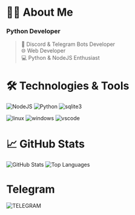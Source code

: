   # 👨‍💻 About Me
  
  ### Python Developer
  > 🤖 Discord & Telegram Bots Developer  
  > 🌐 Web Developer  
  > 💻 Python & NodeJS Enthusiast

  # 🛠 Technologies & Tools
  
  ![NodeJS](https://img.shields.io/badge/-NodeJS-090909?style=for-the-badge&logo=node.js&logoColor=339933)
  ![Python](https://img.shields.io/badge/-Python-090909?style=for-the-badge&logo=python&logoColor=3776AB)
  ![sqlite3](https://img.shields.io/badge/-sqlite3-090909?style=for-the-badge&logo=sqlite&logoColor=07405E)
  
  ![linux](https://img.shields.io/badge/-linux-090909?style=for-the-badge&logo=linux&logoColor=FCC624)
  ![windows](https://img.shields.io/badge/-windows-090909?style=for-the-badge&logo=windows&logoColor=0078D6)
  ![vscode](https://img.shields.io/badge/-vscode-090909?style=for-the-badge&logo=visualstudiocode&logoColor=007ACC)
  # 📈 GitHub Stats
  
  <img src="https://github-readme-stats.vercel.app/api?username=ByteWardenDev&show_icons=true&theme=dark&hide_border=true&bg_color=000000" alt="GitHub Stats">

  <img src="https://github-readme-stats.vercel.app/api/top-langs/?username=ByteWardenDev&layout=compact&theme=dark&hide_border=true&bg_color=000000" alt="Top Languages">
  


# Telegram 
![TELEGRAM](https://t.me/ByteWarden_dev)
